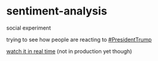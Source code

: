 # sentiment-analysis
social experiment  
  
trying to see how people are reacting to [#PresidentTrump](https://twitter.com/hashtag/PresidentTrump?f=tweets&vertical=default)  
  
[watch it in real time](https://plot.ly/~Juanets/10/twitter-sentiment-analysis/#plot) (not in production yet though) 